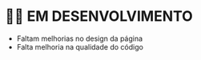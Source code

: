# 🧱🔨 EM DESENVOLVIMENTO
- Faltam melhorias no design da página
- Falta melhoria na qualidade do código